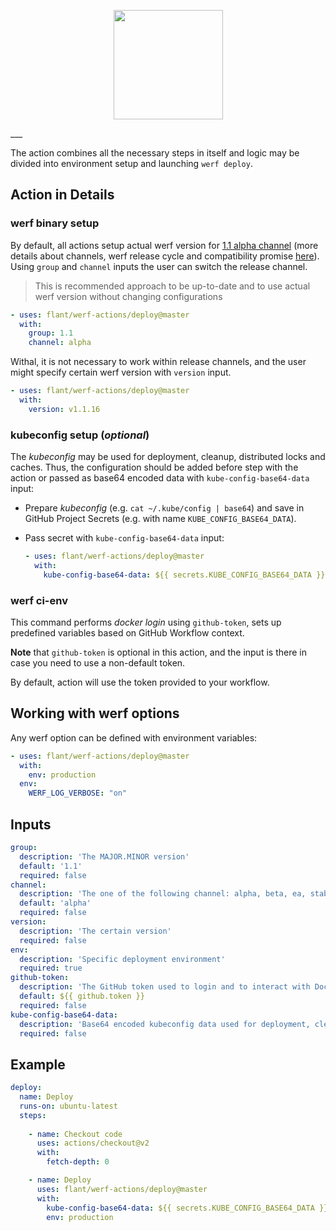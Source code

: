 <p align="center">
  <img src="https://github.com/flant/werf/raw/master/docs/images/werf-logo.svg?sanitize=true" style="max-height:100%;" height="175">
</p>
___

The action combines all the necessary steps in itself and logic may be divided into environment setup and launching `werf deploy`.

## Action in Details

### werf binary setup
 
By default, all actions setup actual werf version for [1.1 alpha channel](https://werf.io/releases.html) (more details about channels, werf release cycle and compatibility promise [here](https://github.com/flant/werf#backward-compatibility-promise)). 
Using `group` and `channel` inputs the user can switch the release channel.

> This is recommended approach to be up-to-date and to use actual werf version without changing configurations
  
```yaml
- uses: flant/werf-actions/deploy@master
  with:
    group: 1.1
    channel: alpha
```
  
Withal, it is not necessary to work within release channels, and the user might specify certain werf version with `version` input.

```yaml
- uses: flant/werf-actions/deploy@master
  with:
    version: v1.1.16
```

### kubeconfig setup (*optional*)

The _kubeconfig_ may be used for deployment, cleanup, distributed locks and caches. Thus, the configuration should be added before step with the action or passed as base64 encoded data with `kube-config-base64-data` input:  

* Prepare _kubeconfig_ (e.g. `cat ~/.kube/config | base64`) and save in GitHub Project Secrets (e.g. with name `KUBE_CONFIG_BASE64_DATA`).
 
* Pass secret with `kube-config-base64-data` input:
 
  ```yaml
  - uses: flant/werf-actions/deploy@master
    with:
      kube-config-base64-data: ${{ secrets.KUBE_CONFIG_BASE64_DATA }}
  ```

### werf ci-env

This command performs _docker login_ using `github-token`, sets up predefined variables based on GitHub Workflow context.  
 
**Note** that `github-token` is optional in this action, and the input is there in case you need to use a non-default token.

By default, action will use the token provided to your workflow.

## Working with werf options

Any werf option can be defined with environment variables:

```yaml
- uses: flant/werf-actions/deploy@master
  with:
    env: production
  env:
    WERF_LOG_VERBOSE: "on"
```

## Inputs

```yaml
group:
  description: 'The MAJOR.MINOR version'
  default: '1.1'
  required: false
channel:
  description: 'The one of the following channel: alpha, beta, ea, stable, rock-solid'
  default: 'alpha'
  required: false
version:
  description: 'The certain version'
  required: false
env:
  description: 'Specific deployment environment'
  required: true
github-token:
  description: 'The GitHub token used to login and to interact with Docker Github Packages'
  default: ${{ github.token }}
  required: false
kube-config-base64-data:
  description: 'Base64 encoded kubeconfig data used for deployment, cleanup and distributed locks'
  required: false
```

## Example

```yaml
deploy: 
  name: Deploy
  runs-on: ubuntu-latest
  steps:
  
    - name: Checkout code
      uses: actions/checkout@v2
      with:
        fetch-depth: 0

    - name: Deploy
      uses: flant/werf-actions/deploy@master
      with:
        kube-config-base64-data: ${{ secrets.KUBE_CONFIG_BASE64_DATA }}
        env: production
```
